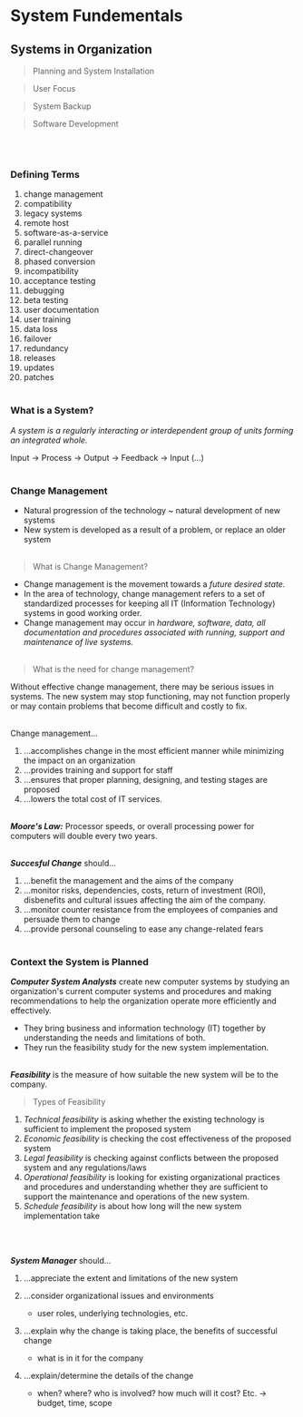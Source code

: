 # System Fundementals
## Systems in Organization
>Planning and System Installation

>User Focus

>System Backup

>Software Development

<br></br>

### Defining Terms
1. change management
2. compatibility
3. legacy systems
4. remote host
5. software-as-a-service
6. parallel running
7. direct-changeover
8. phased conversion
9. incompatibility
10. acceptance testing
11. debugging
12. beta testing
13. user documentation
14. user training
15. data loss
16. failover
17. redundancy
18. releases
19. updates
20. patches
<br></br>

### What is a System?
*A system is a regularly interacting or interdependent group of units forming an integrated whole.*

Input -> Process -> Output -> Feedback -> Input (...)
<br></br>


### Change Management
- Natural progression of the technology ~ natural development of new systems
- New system is developed as a result of a problem, or replace an older system
<br></br>

>What is Change Management?
- Change management is the movement towards a *future desired state.*
- In the area of technology, change management refers to a set of standardized processes for keeping all IT (Information Technology) systems in good working order.
- Change management may occur in *hardware, software, data, all documentation and procedures associated with running, support and maintenance of live systems.*
<br></br>

>What is the need for change management?

Without effective change management, there may be serious issues in systems. The new system may stop functioning, may not function properly or may contain problems that become difficult and costly to fix.
<br></br>

Change management...
1. ...accomplishes change in the most efficient manner while minimizing the impact on an organization
2. ...provides training and support for staff
3. ...ensures that proper planning, designing, and testing stages are proposed
4. ...lowers the total cost of IT services.
<br></br>

***Moore's Law:*** Processor speeds, or overall processing power for computers will double every two years.
<br></br>

***Succesful Change*** should...
1. ...benefit the management and the aims of the company 
2. ...monitor risks, dependencies, costs, return of investment (ROI), disbenefits and cultural issues affecting the aim of the company.
3. ...monitor counter resistance from the employees of companies and persuade them to change
4. ...provide personal counseling to ease any change-related fears
<br></br>

### Context the System is Planned
***Computer System Analysts*** create new computer systems by studying an organization's current computer systems and procedures and making recommendations to help the organization operate more efficiently and effectively.

- They bring business and information technology (IT) together by understanding the needs and limitations of both.
- They run the feasibility study for the new system implementation.
<br></br>

***Feasibility*** is the measure of how suitable the new system will be to the company.

>Types of Feasibility

1. *Technical feasibility* is asking whether the existing technology is sufficient to implement the proposed system
2. *Economic feasibility* is checking the cost effectiveness of the proposed system
3. *Legal feasibility* is checking against conflicts between the proposed system and any regulations/laws
4. *Operational feasibility* is looking for existing organizational practices and procedures and understanding whether they are sufficient to support the maintenance and operations of the new system.
5. *Schedule feasibility* is about how long will the new system implementation take

<br></br>

***System Manager*** should...
1. ...appreciate the extent and limitations of the new system

2. ...consider organizational issues and environments
    - user roles, underlying technologies, etc.

3. ...explain why the change is taking place, the benefits of successful change 
    - what is in it for the company

4. ...explain/determine the details of the change 
    - when? where? who is involved? how much will it cost? Etc. → budget, time, scope

